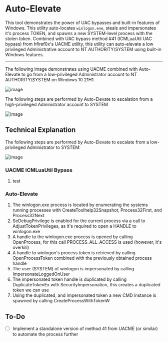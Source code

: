 # Auto-Elevate

This tool demonstrates the power of UAC bypasses and built-in features of Windows. This utility auto-locates `winlogon.exe`, steals and impersonates it's process TOKEN, and spawns a new SYSTEM-level process with the stolen token. Combined with UAC bypass method #41 (ICMLuaUtil UAC bypass) from hfiref0x's UACME utility, this utility can auto-elevate a low privileged Administrative account to NT AUTHORITY\SYSTEM using built-in Windows features.

----

The following image demonstrates using UACME combined with Auto-Elevate to go from a low-privileged Administrator account to NT AUTHORITY\SYSTEM on Windows 10 21H1.

![image](https://user-images.githubusercontent.com/54753063/146399560-1572c819-da69-4a17-89b2-03b830586b00.png)

The following steps are performed by Auto-Elevate to escalation from a high-privileged Administrator account to SYSTEM

![image](https://user-images.githubusercontent.com/54753063/146398983-2a5ba807-dc72-4692-bbe2-44795d37df63.png)

## Technical Explanation

The following steps are performed by Auto-Elevate to escalate from a low-privileged Administrator to SYSTEM:

![image](https://user-images.githubusercontent.com/54753063/146303452-5743a5dc-1239-4df9-8353-91f3fd9bb4a0.png)
  
### UACME ICMLuaUtil Bypass

1. test

### Auto-Elevate

1.  The winlogon.exe process is located by enumerating the systems running processes with CreateToolhelp32Snapshot, Process32First, and Process32Next
2.  SeDebugPrivilege is enabled for the current process via a call to AdjustTokenPrivileges, as it's required to open a HANDLE to winlogon.exe
3.  A handle to the winlogon.exe process is opened by calling OpenProcess, for this call PROCESS\_ALL\_ACCESS is used (however, it's overkill)
4.  A handle to winlogon's process token is retrieved by calling OpenProcessToken combined with the previously obtained process handle 
5.  The user (SYSTEM) of winlogon is impersonated by calling ImpersonateLoggedOnUser
6.  The impersonated token handle is duplicated by calling DuplicateTokenEx with SecurityImpersonation, this creates a duplicated token we can use
7.  Using the duplicated, and impersonated token a new CMD instance is spawned by calling CreateProcessWithTokenW

## To-Do

- [ ] Implement a standalone version of method 41 from UACME (or similar) to automate the process further
